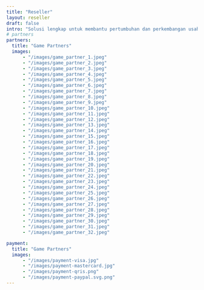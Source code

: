 ```yaml
---
title: "Reseller"
layout: reseller
draft: false
intro: "Solusi lengkap untuk membantu pertumbuhan dan perkembangan usahamu."
# partners
partners:
  title: "Game Partners"
  images:
      - "/images/game_partner_1.jpeg"
      - "/images/game_partner_2.jpeg"
      - "/images/game_partner_3.jpeg"
      - "/images/game_partner_4.jpeg"
      - "/images/game_partner_5.jpeg"
      - "/images/game_partner_6.jpeg"
      - "/images/game_partner_7.jpeg"
      - "/images/game_partner_8.jpeg"
      - "/images/game_partner_9.jpeg"
      - "/images/game_partner_10.jpeg"
      - "/images/game_partner_11.jpeg"
      - "/images/game_partner_12.jpeg"
      - "/images/game_partner_13.jpeg"
      - "/images/game_partner_14.jpeg"
      - "/images/game_partner_15.jpeg"
      - "/images/game_partner_16.jpeg"
      - "/images/game_partner_17.jpeg"
      - "/images/game_partner_18.jpeg"
      - "/images/game_partner_19.jpeg"
      - "/images/game_partner_20.jpeg"
      - "/images/game_partner_21.jpeg"
      - "/images/game_partner_22.jpeg"
      - "/images/game_partner_23.jpeg"
      - "/images/game_partner_24.jpeg"
      - "/images/game_partner_25.jpeg"
      - "/images/game_partner_26.jpeg"
      - "/images/game_partner_27.jpeg"
      - "/images/game_partner_28.jpeg"
      - "/images/game_partner_29.jpeg"
      - "/images/game_partner_30.jpeg"
      - "/images/game_partner_31.jpeg"
      - "/images/game_partner_32.jpeg"

payment:
  title: "Game Partners"
  images:
      - "/images/payment-visa.jpg"
      - "/images/payment-mastercard.jpg"
      - "/images/payment-qris.png"
      - "/images/payment-paypal.svg.png"
---
```

